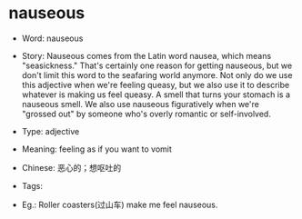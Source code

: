 # nauseous

- Word: nauseous
- Story: Nauseous comes from the Latin word nausea, which means "seasickness." That's certainly one reason for getting nauseous, but we don't limit this word to the seafaring world anymore. Not only do we use this adjective when we're feeling queasy, but we also use it to describe whatever is making us feel queasy. A smell that turns your stomach is a nauseous smell. We also use nauseous figuratively when we're "grossed out" by someone who's overly romantic or self-involved.

- Type: adjective
- Meaning: feeling as if you want to vomit
- Chinese: 恶心的；想呕吐的
- Tags: 
- Eg.: Roller coasters(过山车) make me feel nauseous.

